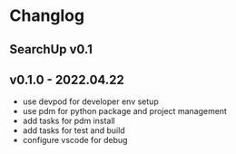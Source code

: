 # Changlog 

## SearchUp v0.1

## v0.1.0 - 2022.04.22

- use devpod for developer env setup
- use pdm for python package and project management
- add tasks for pdm install
- add tasks for test and build
- configure vscode for debug
